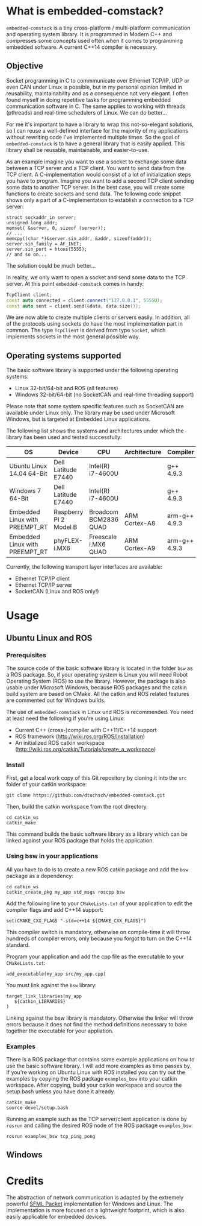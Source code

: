 # What is embedded-comstack?
`embedded-comstack` is a tiny cross-platform / multi-platform communication and operating system library. It is programmed in Modern C++ and compresses some concepts used often when it comes to programming embedded software. A current C++14 compiler is necessary.

## Objective

Socket programming in C to commmunicate over Ethernet TCP/IP, UDP or even CAN under Linux is possible, but in my personal opinion limited in reusability, maintainability and as a consequence not very elegant. I often found myself in doing repetitive tasks for programming embedded communication software in C. The same applies to working with threads (pthreads) and real-time schedulers of Linux. We can do better... 

For me it's important to have a library to wrap this not-so-elegant solutions, so I can reuse a well-defined interface for the majority of my applications without rewriting code I've implemented multiple times. So the goal of `embedded-comstack` is to have a general library that is easily applied. This library shall be reusable, maintainable, and easier-to-use.

As an example imagine you want to use a socket to exchange some data between a TCP server and a TCP client. You want to send data from the TCP client. A C-implementation would consist of a lot of initialization steps you have to program. Imagine you want to add a second TCP client sending some data to another TCP server. In the best case, you will create some functions to create sockets and send data. The following code snippet shows only a part of a C-implementation to establish a connection to a TCP server:

```
struct sockaddr_in server;
unsigned long addr;
memset( &server, 0, sizeof (server));
// ...
memcpy((char *)&server.sin_addr, &addr, sizeof(addr));
server.sin_family = AF_INET;
server.sin_port = htons(5555);
// and so on...
```

The solution could be much better...

In reality, we only want to open a socket and send some data to the TCP server. At this point `embedded-comstack` comes in handy:

```c++
TcpClient client;
const auto connected = client.connect("127.0.0.1", 5555U);
const auto sent = client.send(&data, data.size());
```

We are now able to create multiple clients or servers easily. In addition, all of the protocols using sockets do have the most implementation part in common. The type `TcpClient` is derived from type `Socket`, which implements sockets in the most general possible way.

## Operating systems supported

The basic software library is supported under the following operating systems:

* Linux 32-bit/64-bit and ROS (all features)
* Windows 32-bit/64-bit (no SocketCAN and real-time threading support)

Please note that some system specific features such as SocketCAN are available under Linux only. The library may be used under Microsoft Windows, but is targeted at Embedded Linux applications.

The following list shows the systems and architectures under which the library has been used and tested successfully:

OS | Device | CPU | Architecture | Compiler
---|--------|-----------|--------------|----------
Ubuntu Linux 14.04 64-Bit | Dell Latitude E7440 | Intel(R) i7-4600U | | g++ 4.9.3
Windows 7 64-Bit | Dell Latitude E7440 | Intel(R) i7-4600U | | g++ 4.9.3
Embedded Linux with PREEMPT_RT | Raspberry PI 2 Model B | Broadcom BCM2836 QUAD | ARM Cortex-A8 | arm-g++ 4.9.3
Embedded Linux with PREEMPT_RT | phyFLEX-i.MX6 | Freescale i.MX6 QUAD | ARM Cortex-A9 | arm-g++ 4.9.3

Currently, the following transport layer interfaces are available:

* Ethernet TCP/IP client
* Ethernet TCP/IP server
* SocketCAN (Linux and ROS only!)

# Usage

## Ubuntu Linux and ROS

### Prerequisites

The source code of the basic software library is located in the folder `bsw` as a ROS package. So, if your operating system is Linux you will need Robot Operating System (ROS) to use the library. However, the package is also usable under Microsoft Windows, because ROS packages and the catkin build system are based on CMake. All the catkin and ROS related features are commented out for Windows builds.

The use of `embedded-comstack` in Linux und ROS is recommended. You need at least need the following if you're using Linux:

* Current C++ (cross-)compiler with C++11/C++14 support
* ROS framework (http://wiki.ros.org/ROS/Installation)
* An initialized ROS catkin workspace (http://wiki.ros.org/catkin/Tutorials/create_a_workspace)

### Install

First, get a local work copy of this Git repository by cloning it into the `src` folder of your catkin workspace:

```shell
git clone https://github.com/dtuchsch/embedded-comstack.git
```

Then, build the catkin workspace from the root directory.

```
cd catkin_ws
catkin_make
```

This command builds the basic software library as a library which can be linked against your ROS package that holds the application.

### Using bsw in your applications

All you have to do is to create a new ROS catkin package and add the `bsw` package as a dependency:

```shell
cd catkin_ws
catkin_create_pkg my_app std_msgs roscpp bsw
```

Add the following line to your `CMakeLists.txt` of your application to edit the compiler flags and add C++14 support:

```
set(CMAKE_CXX_FLAGS "-std=c++14 ${CMAKE_CXX_FLAGS}")
```

This compiler switch is mandatory, otherwise on compile-time it will throw hundreds of compiler errors, only because you forgot to turn on the C++14 standard.

Program your application and add the cpp file as the executable to your `CMakeLists.txt`:

```
add_executable(my_app src/my_app.cpp)
```

You must link against the `bsw` library:

```
target_link_libraries(my_app
   ${catkin_LIBRARIES}
)
```

Linking against the bsw library is mandatory. Otherwise the linker will throw errors because it does not find the method definitions necessary to bake together the executable for your appliation.

### Examples

There is a ROS package that contains some example applications on how to use the basic software library. I will add more examples as time passes by. If you're working on Ubuntu Linux with ROS installed you can try out the examples by copying the ROS package `examples_bsw` into your catkin workspace. After copying, build your catkin workspace and source the setup.bash unless you have done it already.

```
catkin_make
source devel/setup.bash
```

Running an example such as the TCP server/client application is done by `rosrun` and calling the desired ROS node of the ROS package `examples_bsw`:

```shell
rosrun examples_bsw tcp_ping_pong
```

## Windows

# Credits
The abstraction of network communication is adapted by the extremely powerful [SFML Packet](http://www.sfml-dev.org/tutorials/2.3/network-packet.php#problems-that-need-to-be-solved) implementation for Windows and Linux. The implementation is more focused on a lightweight footprint, which is also easily applicable for embedded devices.
